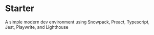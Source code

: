 # Starter
A simple modern dev environment using Snowpack, Preact, Typescript, Jest, Playwrite, and Lighthouse
